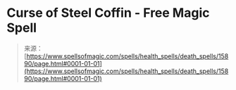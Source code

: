 <!--yml

category: 未分类

date: 2024-06-12 18:55:37

-->

# Curse of Steel Coffin - Free Magic Spell

> 来源：[https://www.spellsofmagic.com/spells/health_spells/death_spells/15890/page.html#0001-01-01](https://www.spellsofmagic.com/spells/health_spells/death_spells/15890/page.html#0001-01-01)

